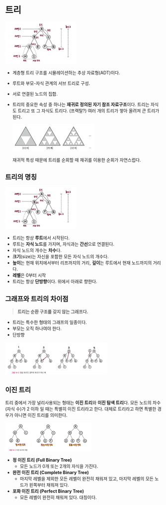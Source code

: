 # 트리

<img src="img.png" width="45%"/>

- 계층형 트리 구조를 시뮬레이션하는 추상 자료형(ADT)이다.
- 루트와 부모-자식 관계의 서브 트리로 구성.
- 서로 연결된 노드의 집합.

- 트리의 중요한 속성 중 하나는 **재귀로 정의된 자기 참조 자료구조**이다. 트리는 자식도 트리고 또 그 자식도 트리다. (프랙탈?) 여러 개의 트리가 쌓아 올려져 큰 트리가 된다.

    <img src="img_1.png" width="55%"/>

  재귀적 특성 때문에 트리를 순회할 때 재귀를 이용한 순회가 자연스럽다.

## 트리의 명칭

<img src="img.png" width="45%"/>

- 트리는 항상 **루트**에서 시작된다.
- 루트는 **자식 노드**를 가지며, 자식과는 **간선**으로 연결된다.
- 자식 노드의 개수는 **차수**다.
- **크기**(size)는 자신을 포함한 모든 자식 노드의 개수다.
- **높이**는 현재 위치에서부터 리프까지의 거리, **깊이**는 루트에서 현재 노드까지의 거리다.
- **레벨**은 0부터 시작
- 트리는 항상 **단방향**이다. 위에서 아래로 향한다.

## 그래프와 트리의 차이점

> **트리는 순환 구조를 갖지 않는 그래프다.**

- 트리는 특수한 형태의 그래프의 일종이다.
- 부모는 오직 하나여야 한다.
- 단방향

<img src="img_2.png" width="65%"/>

## 이진 트리

트리 중에서 가장 널리사용되는 형태는 **이진 트리**와 **이진 탐색 트리**다. 모든 노드의 차수(자식 수)가 2 이하 일 때는 특별히 이진 트리라고 한다. 대체로 트리라고 하면 특별한 경우가 아니면 이진 트리를 의미한다.

<img src="img_3.png" width="55%"/>

- **정 이진 트리 (Full Binary Tree)**
    - 모든 노드가 0개 또는 2개의 자식을 가진다.
- **완전 이진 트리 (Complete Binary Tree)**
    - 마지막 레벨을 제외한 모든 레벨이 완전히 채워져 있고, 마지막 레벨의 모든 노드가 왼쪽부터 채워져 있다.
- **포화 이진 트리 (Perfect Binary Tree)**
    - 모든 레벨이 완전히 채워져 있다. 대칭이다.


















